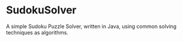 SudokuSolver
============

A simple Sudoku Puzzle Solver, written in Java, using common solving techniques as algorithms.
